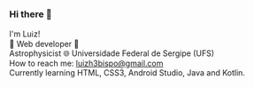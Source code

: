 ### Hi there 👋
I'm Lu:information_source:z! <br>
:construction: Web developer :construction: <br> Astrophysicist :globe_with_meridians: Universidade Federal de Sergipe (UFS) <br>
How to reach me: luizh3bispo@gmail.com <br>
Currently learning HTML, CSS3, Android Studio, Java and Kotlin.                                                 


<!--
**LuizHB/LuizHB** is a ✨ _special_ ✨ repository because its `README.md` (this file) appears on your GitHub profile.

Here are some ideas to get you started:

- 🔭 I’m currently working on ...
- 🌱 I’m currently learning ...
- 👯 I’m looking to collaborate on ...
- 🤔 I’m looking for help with ...
- 💬 Ask me about ...
- 📫 How to reach me: ...
- 😄 Pronouns: ...
- ⚡ Fun fact: ...
-->
